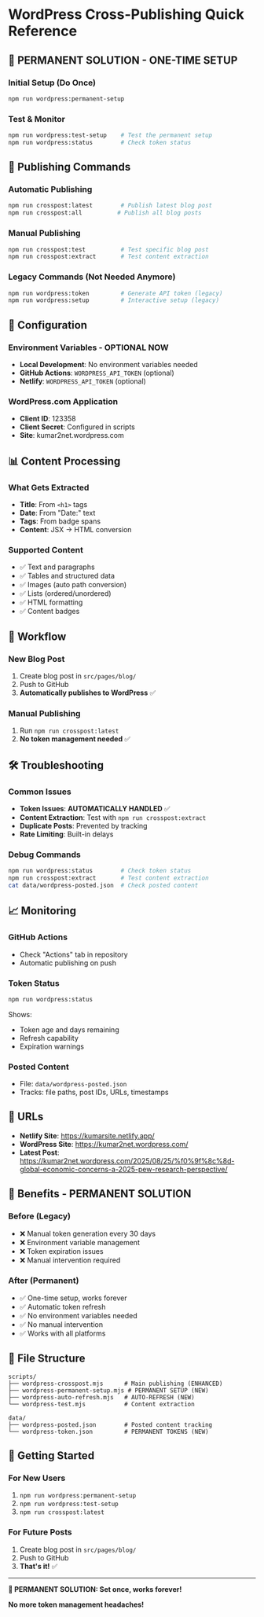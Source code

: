 # WordPress Cross-Publishing Quick Reference

## 🚀 PERMANENT SOLUTION - ONE-TIME SETUP

### Initial Setup (Do Once)
```bash
npm run wordpress:permanent-setup
```

### Test & Monitor
```bash
npm run wordpress:test-setup    # Test the permanent setup
npm run wordpress:status        # Check token status
```

## 📝 Publishing Commands

### Automatic Publishing
```bash
npm run crosspost:latest        # Publish latest blog post
npm run crosspost:all          # Publish all blog posts
```

### Manual Publishing
```bash
npm run crosspost:test          # Test specific blog post
npm run crosspost:extract       # Test content extraction
```

### Legacy Commands (Not Needed Anymore)
```bash
npm run wordpress:token         # Generate API token (legacy)
npm run wordpress:setup         # Interactive setup (legacy)
```

## 🔧 Configuration

### Environment Variables - OPTIONAL NOW
- **Local Development**: No environment variables needed
- **GitHub Actions**: `WORDPRESS_API_TOKEN` (optional)
- **Netlify**: `WORDPRESS_API_TOKEN` (optional)

### WordPress.com Application
- **Client ID**: 123358
- **Client Secret**: Configured in scripts
- **Site**: kumar2net.wordpress.com

## 📊 Content Processing

### What Gets Extracted
- **Title**: From `<h1>` tags
- **Date**: From "Date:" text
- **Tags**: From badge spans
- **Content**: JSX → HTML conversion

### Supported Content
- ✅ Text and paragraphs
- ✅ Tables and structured data
- ✅ Images (auto path conversion)
- ✅ Lists (ordered/unordered)
- ✅ HTML formatting
- ✅ Content badges

## 🔄 Workflow

### New Blog Post
1. Create blog post in `src/pages/blog/`
2. Push to GitHub
3. **Automatically publishes to WordPress** ✅

### Manual Publishing
1. Run `npm run crosspost:latest`
2. **No token management needed** ✅

## 🛠️ Troubleshooting

### Common Issues
- **Token Issues**: **AUTOMATICALLY HANDLED** ✅
- **Content Extraction**: Test with `npm run crosspost:extract`
- **Duplicate Posts**: Prevented by tracking
- **Rate Limiting**: Built-in delays

### Debug Commands
```bash
npm run wordpress:status        # Check token status
npm run crosspost:extract       # Test content extraction
cat data/wordpress-posted.json  # Check posted content
```

## 📈 Monitoring

### GitHub Actions
- Check "Actions" tab in repository
- Automatic publishing on push

### Token Status
```bash
npm run wordpress:status
```
Shows:
- Token age and days remaining
- Refresh capability
- Expiration warnings

### Posted Content
- File: `data/wordpress-posted.json`
- Tracks: file paths, post IDs, URLs, timestamps

## 🎯 URLs

- **Netlify Site**: https://kumarsite.netlify.app/
- **WordPress Site**: https://kumar2net.wordpress.com/
- **Latest Post**: https://kumar2net.wordpress.com/2025/08/25/%f0%9f%8c%8d-global-economic-concerns-a-2025-pew-research-perspective/

## 🎉 Benefits - PERMANENT SOLUTION

### Before (Legacy)
- ❌ Manual token generation every 30 days
- ❌ Environment variable management
- ❌ Token expiration issues
- ❌ Manual intervention required

### After (Permanent)
- ✅ One-time setup, works forever
- ✅ Automatic token refresh
- ✅ No environment variables needed
- ✅ No manual intervention
- ✅ Works with all platforms

## 📁 File Structure

```
scripts/
├── wordpress-crosspost.mjs      # Main publishing (ENHANCED)
├── wordpress-permanent-setup.mjs # PERMANENT SETUP (NEW)
├── wordpress-auto-refresh.mjs   # AUTO-REFRESH (NEW)
└── wordpress-test.mjs           # Content extraction

data/
├── wordpress-posted.json        # Posted content tracking
└── wordpress-token.json         # PERMANENT TOKENS (NEW)
```

## 🚀 Getting Started

### For New Users
1. `npm run wordpress:permanent-setup`
2. `npm run wordpress:test-setup`
3. `npm run crosspost:latest`

### For Future Posts
1. Create blog post in `src/pages/blog/`
2. Push to GitHub
3. **That's it!** ✅

---

**🎉 PERMANENT SOLUTION: Set once, works forever!**

**No more token management headaches!**


